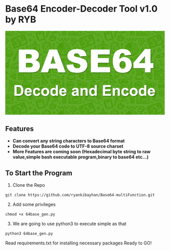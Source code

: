 # Base64 Encoder-Decoder Tool v1.0 by RYB

![Base64-Logo](https://raw.githubusercontent.com/ryankibayhan/Base64-multiFunction/master/b64_fb.png)



## Features

- **Can convert any string characters to Base64 format**
- **Decode your Base64 code to UTF-8 source charset**
- **More Features are coming soon (Hexadecimal byte string to raw value,simple bash executable program,binary to base64 etc...)**

## To Start the Program

1. Clone the Repo
```
git clone https://github.com/ryankibayhan/Base64-multiFunction.git
```

2. Add some privileges

```
chmod +x 64base_gen.py
```

3. We are going to use python3 to execute simple as that
```
python3 64base_gen.py
```
Read requirements.txt for installing necessary packages
Ready to GO!
